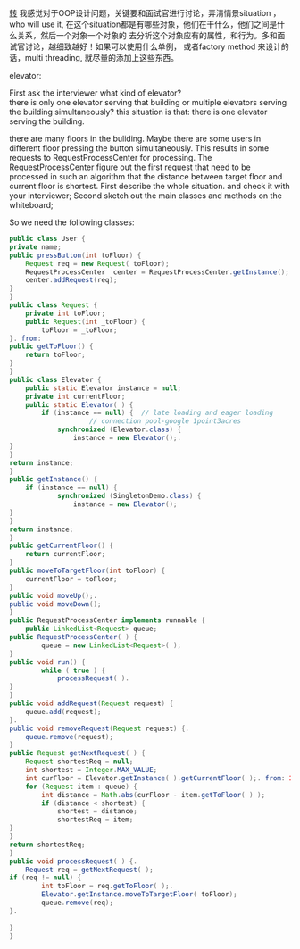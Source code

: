 [转](http://www.1point3acres.com/bbs/forum.php?mod=viewthread&tid=139134&extra=page%3D1%26filter%3Dsortid%26sortid%3D311%26sortid%3D311)
我感觉对于OOP设计问题，关键要和面试官进行讨论，弄清情景situation ，who will use it,
在这个situation都是有哪些对象，他们在干什么，他们之间是什么关系，然后一个对象一个对象的
去分析这个对象应有的属性，和行为。多和面试官讨论，越细致越好！如果可以使用什么单例，
或者factory method 来设计的话，multi threading, 就尽量的添加上这些东西。

elevator:

First ask the interviewer what kind of elevator?  
there is only one elevator serving that 
building or multiple elevators serving the building simultaneously?
this situation is that: there is one elevator serving the building.  

there are many floors 
in the buliding. Maybe there are some users in different floor pressing the button simultaneously. 
This results in some requests to RequestProcessCenter for processing. The  RequestProcessCenter 
figure out the first request that need to be processed in such an algorithm that the distance 
between target floor and current floor is shortest.
First describe the whole situation. and check it with your interviewer;
Second sketch out the main classes and methods on the whiteboard;

So we need the following classes:

```java
public class User {
private name;
public pressButton(int toFloor) {
    Request req = new Request( toFloor);
    RequestProcessCenter  center = RequestProcessCenter.getInstance();
    center.addRequest(req);
}
}
public class Request {
    private int toFloor;
    public Request(int _toFloor) {
        toFloor = _toFloor;
}. from:  
public getToFloor() {
    return toFloor;
}
}
public class Elevator {
    public static Elevator instance = null;
    private int currentFloor;
    public static Elevator( ) {
        if (instance == null) {  // late loading and eager loading
                    // connection pool-google 1point3acres
            synchronized (Elevator.class) {
                instance = new Elevator();. 
}
}
return instance;
}
public getInstance() {
    if (instance == null) {
            synchronized (SingletonDemo.class) {
                instance = new Elevator();
}
}
return instance;
}
public getCurrentFloor() {
    return currentFloor;
}
public moveToTargetFloor(int toFloor) {
    currentFloor = toFloor;
}
public void moveUp();.
public void moveDown();
}
public RequestProcessCenter implements runnable {
    public LinkedList<Request> queue;
public RequestProcessCenter( ) {
        queue = new LinkedList<Request>( );
}
public void run() {
        while ( true ) {
            processRequest( ).
}
}
public void addRequest(Request request) {
    queue.add(request);
}. 
public void removeRequest(Request request) {. 
    queue.remove(request);
}
public Request getNextRequest( ) {
    Request shortestReq = null;
    int shortest = Integer.MAX_VALUE;
    int curFloor = Elevator.getInstance( ).getCurrentFloor( );. from: 1point3acres.com/bbs 
    for (Request item : queue) {
        int distance = Math.abs(curFloor - item.getToFloor( ) );
        if (distance < shortest) {
            shortest = distance;
            shortestReq = item;
}
}
return shortestReq;
}
public void processRequest( ) {. 
    Request req = getNextRequest( );
if (req != null) {
        int toFloor = req.getToFloor( );. 
        Elevator.getInstance.moveToTargetFloor( toFloor);
        queue.remove(req);
}. 
   
}
}

```
